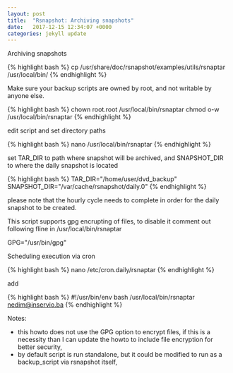 ```yaml
---
layout: post
title:  "Rsnapshot: Archiving snapshots"
date:   2017-12-15 12:34:07 +0000
categories: jekyll update
---
```


Archiving snapshots


{% highlight bash %}
cp /usr/share/doc/rsnapshot/examples/utils/rsnaptar /usr/local/bin/
{% endhighlight %}

Make sure your backup scripts are owned by root, and not writable by anyone else.

{% highlight bash %}
chown root.root /usr/local/bin/rsnaptar
chmod o-w /usr/local/bin/rsnaptar
{% endhighlight %}

edit script and set directory paths

{% highlight bash %}
nano /usr/local/bin/rsnaptar
{% endhighlight %}

set TAR_DIR to path where snapshot will be archived, and SNAPSHOT_DIR to where the daily snapshot is located

{% highlight bash %}
TAR_DIR="/home/user/dvd_backup"
SNAPSHOT_DIR="/var/cache/rsnapshot/daily.0"
{% endhighlight %}

please note that the hourly cycle needs to complete in order for the daily snapshot to be created.

This script supports gpg encrupting of files, to disable it comment out following fline in /usr/local/bin/rsnaptar


GPG="/usr/bin/gpg"

Scheduling execution via cron


{% highlight bash %}
nano /etc/cron.daily/rsnaptar
{% endhighlight %}

add


{% highlight bash %}
#!/usr/bin/env bash
/usr/local/bin/rsnaptar nedim@inservio.ba
{% endhighlight %}

Notes:
- this howto does not use the GPG option to encrypt files, if this is a necessity than I can update the howto to include file encryption for better security,
- by default script is run standalone, but it could be modified to run as a backup_script via rsnapshot itself,
